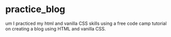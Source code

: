 # practice_blog
um I practiced my html and vanilla CSS skills using a free code camp tutorial on creating a blog using HTML and vanilla CSS.
